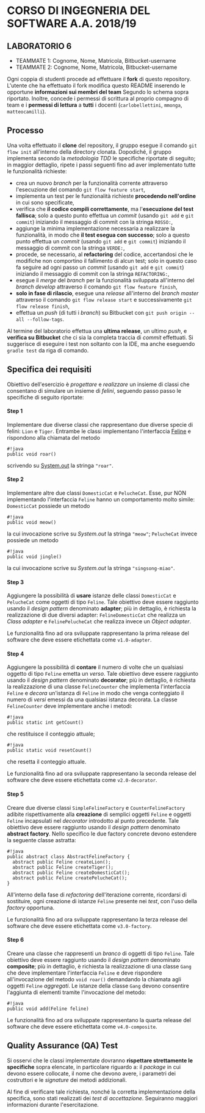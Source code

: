 # CORSO DI INGEGNERIA DEL SOFTWARE A.A. 2018/19

## LABORATORIO 6

* TEAMMATE 1: Cognome, Nome, Matricola, Bitbucket-username
* TEAMMATE 2: Cognome, Nome, Matricola, Bitbucket-username

Ogni coppia di studenti procede ad effettuare il **fork** di questo repository.
L'utente che ha effettuato il fork modifica questo README inserendo le opportune **informazioni sui membri del team** Segundo lo schema sopra riportato.
Inoltre, concede i permessi di scrittura al proprio compagno di team e i **permessi di lettura** a **tutti** i docenti (`carlobellettini`, `mmonga`, `matteocamilli`).

## Processo

Una volta effettuato il **clone** del repository, il gruppo esegue il comando `git flow init` all'interno della directory clonata.
Dopodiché, il gruppo implementa secondo la *metodologia TDD* 
le specifiche riportate di seguito; in maggior dettaglio, ripete i passi seguenti fino ad aver implementato tutte le funzionalità richieste:

* crea un nuovo *branch* per la funzionalità corrente attraverso l'esecuzione del comando `git flow feature start`,
* implementa un test per le funzionalità richieste **procedendo nell'ordine** in cui sono specificate,
* verifica che **il codice compili correttamente**, ma l'**esecuzione del test fallisca**; solo a questo punto effettua un *commit* (usando `git add` e `git commit`) iniziando il messaggio di commit con la stringa `ROSSO:`,
* aggiunge la minima implementazione necessaria a realizzare la funzionalità, in modo che **il test esegua con successo**; solo a questo punto
  effettua un *commit* (usando `git add` e `git commit`) iniziando il messaggio di commit con la stringa `VERDE:`,
* procede, se necessario, al **refactoring** del codice, accertandosi che le modifiche non comportino il fallimento di alcun test; solo in questo caso fa seguire ad ogni
  passo un *commit* (usando `git add` e `git commit`) iniziando il messaggio di commit con la stringa `REFACTORING:`,
* esegue il *merge* del *branch* per la funzionalità sviluppata all'interno del *branch develop* attraverso il comando `git flow feature finish`,
* **solo in fase di rilascio**, esegue una *release* all'interno del *branch master* attraverso il comando `git flow release start` e successivamente `git flow release finish`,
* effettua un *push* (di tutti i *branch*) su Bitbucket con `git push origin --all --follow-tags`.

Al termine del laboratorio effettua una **ultima release**, un ultimo *push*, e **verifica su Bitbucket** che ci sia la completa traccia di *commit* effettuati.
Si suggerisce di eseguire i test non soltanto con la IDE, ma anche eseguendo `gradle test` da riga di comando.


## Specifica dei requisiti

Obiettivo dell'esercizio è *progettare* e *realizzare* un insieme di classi
che consentano di simulare un insieme di *felini*, seguendo passo passo le specifiche di seguito riportate:

#### Step 1
Implementare due diverse classi che rappresentano due diverse specie di felini: `Lion` e `Tiger`. Entrambe le classi implementano l'interfaccia [Feline](src/main/java/it/unimi/di/sweng/lab06/Feline.java) e rispondono alla chiamata del metodo 
```
#!java
public void roar()
```
scrivendo su [System.out](https://docs.oracle.com/javase/8/docs/api/java/lang/System.html#out) la stringa `"roar"`.

#### Step 2
Implementare altre due classi `DomesticCat` e `PelucheCat`. Esse, pur NON implementando l'interfaccia `Feline` hanno un comportamento molto simile: `DomesticCat` possiede un metodo
```
#!java
public void meow()
```
la cui invocazione scrive su *System.out* la stringa `"meow"`; `PelucheCat` invece possiede un metodo
```
#!java
public void jingle()
```
la cui invocazione scrive su *System.out* la stringa `"singsong-miao"`.

#### Step 3
Aggiungere la possibilità di **usare** istanze delle classi `DomesticCat` e `PelucheCat` come oggetti di tipo `Feline`. Tale obiettivo deve essere raggiunto usando il *design pattern* denominato
**adapter**; più in dettaglio, è richiesta la realizzazione di due diversi adapter: `FelineDomesticCat` che realizza un *Class adapter* e `FelinePelucheCat` che realizza invece un *Object adapter*.

Le funzionalità fino ad ora sviluppate rappresentano la prima release del software che deve essere etichettata come `v1.0-adapter`.

#### Step 4
Aggiungere la possibilità di **contare** il numero di volte che un qualsiasi oggetto di tipo `Feline` emetta un *verso*. Tale obiettivo deve essere raggiunto usando il *design pattern* denominato
**decorator**; più in dettaglio, è richiesta la realizzazione di una classe `FelineCounter` che implementa l'interfaccia `Feline` e *decora* un'istanza di `Feline` in modo che venga conteggiato il numero di *versi* emessi da una qualsiasi istanza decorata.
La classe `FelineCounter` deve implementare anche i metodi:
```
#!java
public static int getCount()
```
che restituisce il conteggio attuale;
```
#!java
public static void resetCount()
```
che resetta il conteggio attuale.

Le funzionalità fino ad ora sviluppate rappresentano la seconda release del software che deve essere etichettata come `v2.0-decorator`.

#### Step 5
Creare due diverse classi `SimpleFelineFactory` e `CounterFelineFactory` adibite rispettivamente alla **creazione** di semplici oggetti `Feline` e oggetti `Feline` incapsulati nel *decorator* introdotto al punto precedente. Tale obiettivo deve essere raggiunto usando il *design pattern* denominato **abstract factory**. Nello specifico le due factory concrete devono estendere la seguente classe astratta:
```
#!java
public abstract class AbstractFelineFactory {
  abstract public Feline createLion();
  abstract public Feline createTiger();
  abstract public Feline createDomesticCat();
  abstract public Feline createPelucheCat();
}
```

All'interno della fase di *refactoring* dell'iterazione corrente, ricordarsi di sostituire, ogni creazione di istanze `Feline` presente nei *test*, con l'uso della *factory* opportuna.

Le funzionalità fino ad ora sviluppate rappresentano la terza release del software che deve essere etichettata come `v3.0-factory`.


#### Step 6
Creare una classe che rappresenti un *branco* di oggetti di tipo `Feline`. Tale obiettivo deve essere raggiunto usando il *design pattern* denominato **composite**; più in dettaglio, è richiesta la realizzazione di una classe `Gang` che deve implementare l'interfaccia `Feline` e deve rispondere all'invocazione del metodo `void roar()` demandando la chiamata agli oggetti `Feline` *aggregati*.
Le istanze della classe `Gang` devono consentire l'aggiunta di elementi tramite l'invocazione del metodo:
```
#!java
public void add(Feline feline)
```

Le funzionalità fino ad ora sviluppate rappresentano la quarta release del software che deve essere etichettata come `v4.0-composite`.


## Quality Assurance (QA) Test

Si osservi che le classi implementate dovranno **rispettare strettamente le
specifiche** sopra elencate, in particolare riguardo a: il *package* in cui
devono essere collocate, il nome che devono avere, i parametri dei costruttori
e le *signature* dei metodi addizionali.

Al fine di verificare tale richiesta, nonché la corretta implementazione della specifica, sono stati realizzati dei *test di accettazione*.
Seguiranno maggiori informazioni durante l'esercitazione.
